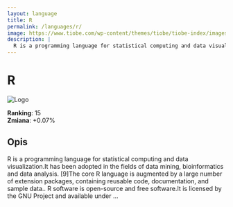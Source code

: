 ```yaml
---
layout: language
title: R
permalink: /languages/r/
image: https://www.tiobe.com/wp-content/themes/tiobe/tiobe-index/images/R.png
description: |
  R is a programming language for statistical computing and data visualization.It has been adopted in the fields of data mining, bioinformatics and data analysis. [9]The core R language is augmented by a large number of extension packages, containing reusable code, documentation, and sample data.. R software is open-source and free software.It is licensed by the GNU Project and available under ...
---
```


# R

![Logo](https://www.tiobe.com/wp-content/themes/tiobe/tiobe-index/images/R.png)

**Ranking**: 15  
**Zmiana**: +0.07%    

## Opis

R is a programming language for statistical computing and data visualization.It has been adopted in the fields of data mining, bioinformatics and data analysis. [9]The core R language is augmented by a large number of extension packages, containing reusable code, documentation, and sample data.. R software is open-source and free software.It is licensed by the GNU Project and available under ...
